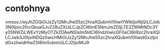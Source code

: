 # contohnya
vmess://eyJhZGQiOiJzZy12MnJheS5zc2hraXQubmV0IiwiYWlkIjoiNjQiLCJob3N0Ijoic2lhcGkuaGJvZ28uZXUiLCJpZCI6ImE5NmJmZDljLTE2ZWMtNDc3Yy05NWZiLWExYzMyOTZkZDAwNSIsIm5ldCI6IndzIiwicGF0aCI6Ii9zc2hraXQiLCJwb3J0IjoiNDQzIiwicHMiOiJzZy12MnJheS5zc2hraXQubmV0IiwidGxzIjoidGxzIiwidHlwZSI6Im5vbmUiLCJ2IjoiMiJ9
